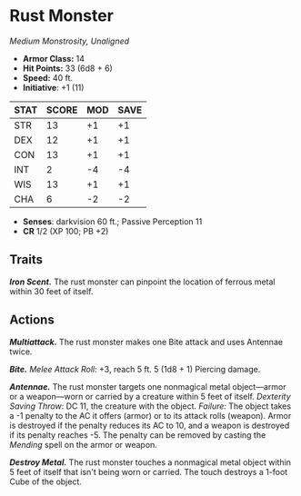 # Rust Monster

*Medium Monstrosity, Unaligned*

- **Armor Class:** 14
- **Hit Points:** 33 (6d8 + 6)
- **Speed:** 40 ft.
- **Initiative**: +1 (11)

|STAT|SCORE|MOD|SAVE|
| --- | --- | --- | ---- |
| STR | 13 | +1 | +1 |
| DEX | 12 | +1 | +1 |
| CON | 13 | +1 | +1 |
| INT | 2 | -4 | -4 |
| WIS | 13 | +1 | +1 |
| CHA | 6 | -2 | -2 |

- **Senses**: darkvision 60 ft.; Passive Perception 11
- **CR** 1/2 (XP 100; PB +2)

## Traits

***Iron Scent.*** The rust monster can pinpoint the location of ferrous metal within 30 feet of itself.


## Actions

***Multiattack.*** The rust monster makes one Bite attack and uses Antennae twice.

***Bite.*** *Melee Attack Roll:* +3, reach 5 ft. 5 (1d8 + 1) Piercing damage.

***Antennae.*** The rust monster targets one nonmagical metal object—armor or a weapon—worn or carried by a creature within 5 feet of itself. *Dexterity Saving Throw*: DC 11, the creature with the object. *Failure:*  The object takes a -1 penalty to the AC it offers (armor) or to its attack rolls (weapon). Armor is destroyed if the penalty reduces its AC to 10, and a weapon is destroyed if its penalty reaches -5. The penalty can be removed by casting the *Mending* spell on the armor or weapon.

***Destroy Metal.*** The rust monster touches a nonmagical metal object within 5 feet of itself that isn't being worn or carried. The touch destroys a 1-foot Cube of the object.


